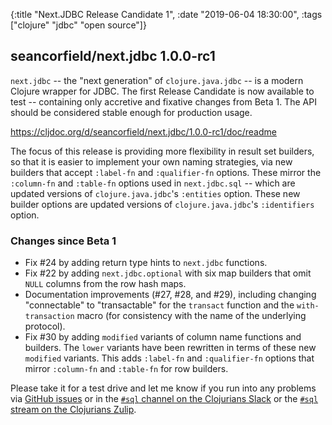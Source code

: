 {:title "Next.JDBC Release Candidate 1",
 :date "2019-06-04 18:30:00",
 :tags ["clojure" "jdbc" "open source"]}
## seancorfield/next.jdbc 1.0.0-rc1

`next.jdbc` -- the "next generation" of `clojure.java.jdbc` -- is a modern Clojure wrapper for JDBC. The first Release Candidate is now available to test -- containing only accretive and fixative changes from Beta 1. The API should be considered stable enough for production usage.

https://cljdoc.org/d/seancorfield/next.jdbc/1.0.0-rc1/doc/readme

The focus of this release is providing more flexibility in result set builders, so that it is easier to implement your own naming strategies, via new builders that accept `:label-fn` and `:qualifier-fn` options. These mirror the `:column-fn` and `:table-fn` options used in `next.jdbc.sql` -- which are updated versions of `clojure.java.jdbc`'s `:entities` option. These new builder options are updated versions of `clojure.java.jdbc`'s `:identifiers` option.

### Changes since Beta 1

* Fix #24 by adding return type hints to `next.jdbc` functions.
* Fix #22 by adding `next.jdbc.optional` with six map builders that omit `NULL` columns from the row hash maps.
* Documentation improvements (#27, #28, and #29), including changing "connectable" to "transactable" for the `transact` function and the `with-transaction` macro (for consistency with the name of the underlying protocol).
* Fix #30 by adding `modified` variants of column name functions and builders. The `lower` variants have been rewritten in terms of these new `modified` variants. This adds `:label-fn` and `:qualifier-fn` options that mirror `:column-fn` and `:table-fn` for row builders.

Please take it for a test drive and let me know if you run into any problems via [GitHub issues](https://github.com/seancorfield/next-jdbc/issues) or in the [`#sql` channel on the Clojurians Slack](https://clojurians.slack.com/messages/C1Q164V29/details/) or the [`#sql` stream on the Clojurians Zulip](https://clojurians.zulipchat.com/#narrow/stream/152063-sql).
